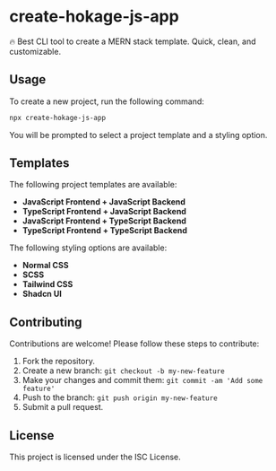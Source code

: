 # create-hokage-js-app

🔥 Best CLI tool to create a MERN stack template. Quick, clean, and customizable.

## Usage

To create a new project, run the following command:

```bash
npx create-hokage-js-app
```

You will be prompted to select a project template and a styling option.

## Templates

The following project templates are available:

*   **JavaScript Frontend + JavaScript Backend**
*   **TypeScript Frontend + JavaScript Backend**
*   **JavaScript Frontend + TypeScript Backend**
*   **TypeScript Frontend + TypeScript Backend**

The following styling options are available:

*   **Normal CSS**
*   **SCSS**
*   **Tailwind CSS**
*   **Shadcn UI**

## Contributing

Contributions are welcome! Please follow these steps to contribute:

1.  Fork the repository.
2.  Create a new branch: `git checkout -b my-new-feature`
3.  Make your changes and commit them: `git commit -am 'Add some feature'`
4.  Push to the branch: `git push origin my-new-feature`
5.  Submit a pull request.

## License

This project is licensed under the ISC License.